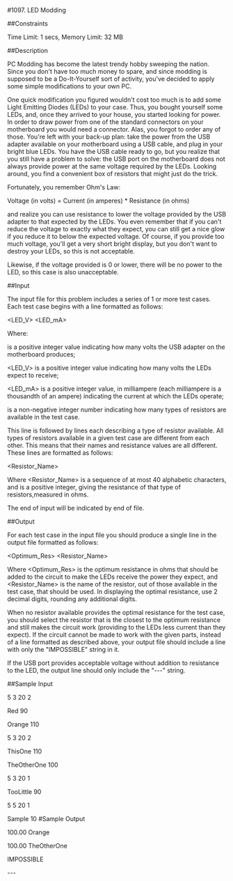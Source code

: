 #1097. LED Modding

##Constraints

Time Limit: 1 secs, Memory Limit: 32 MB

##Description

PC Modding has become the latest trendy hobby sweeping the nation. Since you don't have too much money to spare, and since modding is supposed to be a Do-It-Yourself sort of activity, you've decided to apply some simple modifications to your own PC.

One quick modification you figured wouldn't cost too much is to add some Light Emitting Diodes (LEDs) to your case. Thus, you bought yourself some LEDs, and, once they arrived to your house, you started looking for power. In order to draw power from one of the standard connectors on your motherboard you would need a connector. Alas, you forgot to order any of those. You're left with your back-up plan: take the power from the USB adapter available on your motherboard using a USB cable, and plug in your bright blue LEDs. You have the USB cable ready to go, but you realize that you still have a problem to solve: the USB port on the motherboard does not always provide power at the same voltage required by the LEDs. Looking around, you find a convenient box of resistors that might just do the trick.

Fortunately, you remember Ohm's Law:

Voltage (in volts) = Current (in amperes) * Resistance (in ohms)

and realize you can use resistance to lower the voltage provided by the USB adapter to that expected by the LEDs. You even remember that if you can't reduce the voltage to exactly what they expect, you can still get a nice glow if you reduce it to below the expected voltage. Of course, if you provide too much voltage, you'll get a very short bright display,  but you don't want to destroy your LEDs, so this is not acceptable.

Likewise, if the voltage provided is 0 or lower, there will be no power to the LED, so this case is also unacceptable.

##Input

The input file for this problem includes a series of 1 or more test cases.
Each test case begins with a line formatted as follows:

<USB> <LED_V> <LED_mA> <N>

Where:

<USB> is a positive integer value indicating how many volts the USB adapter on the motherboard produces;

<LED_V> is a positive integer value indicating how many volts the LEDs expect to receive;

<LED_mA> is a positive integer value, in milliampere (each milliampere is a thousandth of an ampere) indicating the current at which the LEDs operate;

<N> is a non-negative integer number indicating how many types of resistors are available in the test case.

This line is followed by <N> lines each describing a type of resistor available. All types of resistors available in a given test case are different from each other. This means that their names and resistance values are all different. These lines are formatted as follows:

<Resistor_Name> <Resistance>

Where <Resistor_Name> is a sequence of at most 40 alphabetic characters, and
<Resistance> is a positive integer, giving the resistance of that type of resistors,measured in ohms.

The end of input will be indicated by end of file.

##Output

For each test case in the input file you should produce a single line in the output file formatted as follows:

<Optimum_Res> <Resistor_Name>

Where <Optimum_Res> is the optimum resistance in ohms that should be added to the circuit to make the LEDs receive the power they expect, and <Resistor_Name> is the name of the resistor, out of those available in the test case, that should be used. In displaying the optimal resistance, use 2 decimal digits, rounding any additional digits.

When no resistor available provides the optimal resistance for the test case, you should select the resistor that is the closest to the optimum resistance and still makes the circuit work (providing to the LEDs less current than they expect).
If the circuit cannot be made to work with the given parts, instead of a line formatted as described above, your output file should include a line with only the "IMPOSSIBLE" string in it.

If the USB port provides acceptable voltage without addition to resistance to the LED, the output line should only include the "---" string.

##Sample Input

5 3 20 2

Red 90

Orange 110

5 3 20 2

ThisOne 110

TheOtherOne 100

5 3 20 1

TooLittle 90

5 5 20 1

Sample 10
#Sample Output

100.00 Orange

100.00 TheOtherOne

IMPOSSIBLE

*---*